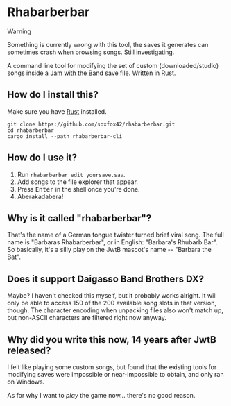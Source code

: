 # Rhabarberbar

> [!WARNING]
> Something is currently wrong with this tool, the saves it generates can sometimes crash when browsing songs. Still investigating.

A command line tool for modifying the set of custom (downloaded/studio) songs inside a [Jam with the Band](https://en.wikipedia.org/wiki/Jam_with_the_Band) save file. Written in Rust.

## How do I install this?

Make sure you have [Rust](https://www.rust-lang.org/) installed.

```
git clone https://github.com/soxfox42/rhabarberbar.git
cd rhabarberbar
cargo install --path rhabarberbar-cli
```

## How do I use it?

1. Run `rhabarberbar edit yoursave.sav`.
2. Add songs to the file explorer that appear.
3. Press <kbd>Enter</kbd> in the shell once you're done.
4. Aberakadabera!

## Why is it called "rhabarberbar"?

That's the name of a German tongue twister turned brief viral song. The full name is "Barbaras Rhabarberbar", or in English: "Barbara's Rhubarb Bar". So basically, it's a silly play on the JwtB mascot's name -- "Barbara the Bat".

## Does it support Daigasso Band Brothers DX?

Maybe? I haven't checked this myself, but it probably works alright. It will only be able to access 150 of the 200 available song slots in that version, though. The character encoding when unpacking files also won't match up, but non-ASCII characters are filtered right now anyway.

## Why did you write this now, 14 years after JwtB released?

I felt like playing some custom songs, but found that the existing tools for modifying saves were impossible or near-impossible to obtain, and only ran on Windows.

As for why I want to *play* the game now... there's no good reason.
